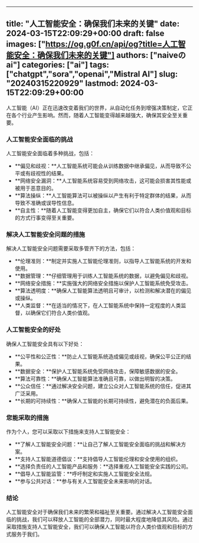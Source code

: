 
---
title: "人工智能安全：确保我们未来的关键"
date: 2024-03-15T22:09:29+00:00
draft: false
images: ["https://og.g0f.cn/api/og?title=人工智能安全：确保我们未来的关键"]
authors: ["naiveのai"]
categories: ["ai"]
tags: ["chatgpt","sora","openai","Mistral AI"]
slug: "20240315220929"
lastmod: 2024-03-15T22:09:29+00:00
---
人工智能（AI）正在迅速改变着我们的世界，从自动化任务到增强决策制定，它正在各个行业产生影响。然而，随着人工智能变得越来越强大，确保其安全至关重要。

### 人工智能安全面临的挑战

人工智能安全面临着多种挑战，包括：

- **偏见和歧视：**人工智能系统可能会从训练数据中继承偏见，从而导致不公平或有歧视性的结果。
- **网络安全漏洞：**人工智能系统容易受到网络攻击，这可能会损害其性能或被用于恶意目的。
- **算法操纵：**人工智能算法可以被操纵以产生有利于特定群体的结果，从而导致不准确或误导性信息。
- **自主性：**随着人工智能变得更加自主，确保它们以符合人类价值观和目标的方式行事变得至关重要。

### 解决人工智能安全问题的措施

解决人工智能安全问题需要采取多管齐下的方法，包括：

- **伦理准则：**制定并实施人工智能伦理准则，以指导人工智能系统的开发和使用。
- **数据管理：**仔细管理用于训练人工智能系统的数据，以避免偏见和歧视。
- **网络安全措施：**实施强大的网络安全措施以保护人工智能系统免受攻击。
- **算法透明度：**确保人工智能算法透明且可审计，以检测和解决潜在的偏见或操纵。
- **人类监督：**在适当的情况下，在人工智能系统中保持一定程度的人类监督，以确保它们符合人类价值观。

### 人工智能安全的好处

确保人工智能安全具有以下好处：

- **公平性和公正性：**防止人工智能系统造成偏见或歧视，确保公平公正的结果。
- **数据安全：**保护人工智能系统免受网络攻击，保障敏感数据的安全。
- **算法可靠性：**确保人工智能算法准确且可靠，以做出明智的决策。
- **公众信任：**通过解决安全问题，建立公众对人工智能系统的信任，促进其广泛采用。
- **长期的可持续性：**确保人工智能的长期可持续性，避免潜在的负面后果。

### 您能采取的措施

作为个人，您可以采取以下措施来支持人工智能安全：

- **了解人工智能安全问题：**让自己了解人工智能安全面临的挑战和解决方案。
- **支持人工智能道德倡议：**支持倡导人工智能伦理和安全使用的组织。
- **选择负责任的人工智能产品和服务：**选择重视人工智能安全实践的公司。
- **倡导人工智能监管：**呼吁制定和实施人工智能安全法规。
- **参与公共对话：**参与有关人工智能安全未来影响的对话。

### 结论

人工智能安全对于确保我们未来的繁荣和福祉至关重要。通过解决人工智能安全面临的挑战，我们可以释放人工智能的全部潜力，同时最大程度地降低其风险。通过采取措施支持人工智能安全，我们可以确保人工智能以符合人类价值观和目标的方式服务于我们。